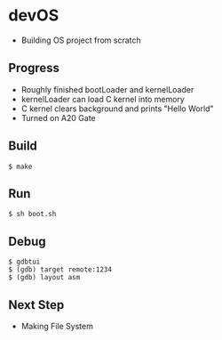 # devOS
- Building OS project from scratch
## Progress
- Roughly finished bootLoader and kernelLoader
- kernelLoader can load C kernel into memory
- C kernel clears background and prints "Hello World" 
- Turned on A20 Gate

## Build
```
$ make
```
## Run
```
$ sh boot.sh
```

## Debug
```
$ gdbtui
$ (gdb) target remote:1234
$ (gdb) layout asm
```

## Next Step
- Making File System

